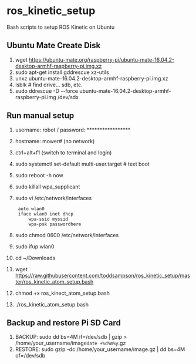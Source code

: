 # ros_kinetic_setup
Bash scripts to setup ROS Kinetic on Ubuntu

## Ubuntu Mate Create Disk
1. wget https://ubuntu-mate.org/raspberry-pi/ubuntu-mate-16.04.2-desktop-armhf-raspberry-pi.img.xz
2. sudo apt-get install gddrescue xz-utils
3. unxz ubuntu-mate-16.04.2-desktop-armhf-raspberry-pi.img.xz
4. lsblk # find drive… sdb, etc.
5. sudo ddrescue -D --force ubuntu-mate-16.04.2-desktop-armhf-raspberry-pi.img /dev/sdx

## Run manual setup
1. username: robot / password: *****************
2. hostname: mower# (no network)
3. ctrl+alt+f1 (switch to terminal and login)
4. sudo systemctl set-default multi-user.target # text boot
5. sudo reboot -h now
6. sudo killall wpa_supplicant
7. sudo vi /etc/network/interfaces

        auto wlan0
        iface wlan0 inet dhcp
            wpa-ssid myssid
            wpa-psk passwordhere

8. sudo chmod 0600 /etc/network/interfaces
9. sudo ifup wlan0
10. cd ~/Downloads
11. wget https://raw.githubusercontent.com/toddsampson/ros_kinetic_setup/master/ros_kinetic_atom_setup.bash
12. chmod +x ros_kinect_atom_setup.bash
13. ./ros_kinetic_atom_setup.bash

## Backup and restore Pi SD Card
1. BACKUP: sudo dd bs=4M if=/dev/sdb | gzip > /home/your_username/image`date +%d%m%y`.gz
2. RESTORE: sudo gzip -dc /home/your_username/image.gz | dd bs=4M of=/dev/sdb
